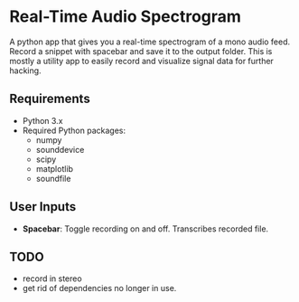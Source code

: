 # Real-Time Audio Spectrogram 

A python app that gives you a real-time spectrogram of a mono audio feed. Record a snippet with spacebar and save it to the output folder.
This is mostly a utility app to easily record and visualize signal data for further hacking. 

## Requirements

- Python 3.x
- Required Python packages:
  - numpy
  - sounddevice
  - scipy
  - matplotlib
  - soundfile

##
## User Inputs

- **Spacebar**: Toggle recording on and off. Transcribes recorded file. 

## TODO
- record in stereo
- get rid of dependencies no longer in use.